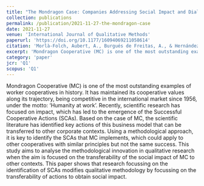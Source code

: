 ```yaml
---
title: "The Mondragon Case: Companies Addressing Social Impact and Dialogic Methodologies"
collection: publications
permalink: /publication/2021-11-27-the-mondragon-case
date: 2021-11-27
venue: 'International Journal of Qualitative Methods'
paperurl: 'https://doi.org/10.1177/16094069211058614'
citation: 'Morlà-Folch, Aubert, A., Burgués de Freitas, A., & Hernández-Lara, A.B. (2021). The Mondragon Case: Companies Addressing Social Impact and Dialogic Methodologies. International Journal of Qualitative Methods, 20, 1–9 https://doi.org/10.1177/16094069211058614'
excerpt: 'Mondragon Cooperative (MC) is one of the most outstanding examples of worker cooperatives in history. It has maintained its cooperative values along its trajectory, being competitive in the international market since 1956, under the motto: ‘Humanity at work’. Recently, scientific research has focused on impact, which has led to the emergence of the Successful Cooperative Actions (SCAs)'
category: 'paper'
jcr: 'Q1'
scopus: 'Q1'
---
```


Mondragon Cooperative (MC) is one of the most outstanding examples of worker cooperatives in history. It has maintained its cooperative values along its trajectory, being competitive in the international market since 1956, under the motto: ‘Humanity at work’. Recently, scientific research has focused on impact, which has led to the emergence of the Successful Cooperative Actions (SCAs). Based on the case of MC, the scientific literature has identified key actions of this business model that can be transferred to other corporate contexts. Using a methodological approach, it is key to identify the SCAs that MC implements, which could apply to other cooperatives with similar principles but not the same success. This study aims to analyse the methodological innovation in qualitative research when the aim is focused on the transferability of the social impact of MC to other contexts. This paper shows that research focussing on the identification of SCAs modifies qualitative methodology by focussing on the transferability of actions to obtain social impact.
